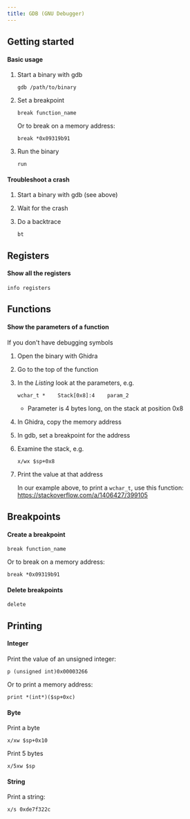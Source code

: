 ```yaml
---
title: GDB (GNU Debugger)
---
```


## Getting started

#### Basic usage

1. Start a binary with gdb

   ```
   gdb /path/to/binary
   ```

1. Set a breakpoint

   ```
   break function_name
   ```

   Or to break on a memory address:

   ```
   break *0x09319b91
   ```

1. Run the binary

   ```
   run
   ```

#### Troubleshoot a crash

1. Start a binary with gdb (see above)

1. Wait for the crash

1. Do a backtrace

   ```
   bt
   ```

## Registers

#### Show all the registers

```
info registers
```

## Functions

#### Show the parameters of a function

If you don't have debugging symbols

1. Open the binary with Ghidra

1. Go to the top of the function

1. In the _Listing_ look at the parameters, e.g.

   ```
   wchar_t *    Stack[0x8]:4    param_2
   ```

   - Parameter is 4 bytes long, on the stack at position 0x8

1. In Ghidra, copy the memory address

1. In gdb, set a breakpoint for the address

1. Examine the stack, e.g.

   ```
   x/wx $sp+0x8
   ```

1. Print the value at that address

   In our example above, to print a `wchar_t`, use this function: https://stackoverflow.com/a/1406427/399105

## Breakpoints

#### Create a breakpoint

```
break function_name
```

Or to break on a memory address:

```
break *0x09319b91
```

#### Delete breakpoints

```
delete
```

## Printing

#### Integer

Print the value of an unsigned integer:

```
p (unsigned int)0x00003266
```

Or to print a memory address:

```
print *(int*)($sp+0xc)
```

#### Byte

Print a byte

```
x/xw $sp+0x10
```

Print 5 bytes

```
x/5xw $sp
```

#### String

Print a string:

```
x/s 0xde7f322c
```

